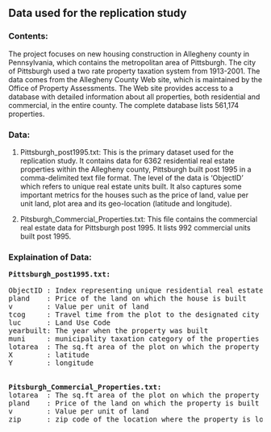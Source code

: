 ## Data used for the replication study

### Contents:

The project focuses on new housing construction in Allegheny county in Pennsylvania, which contains the metropolitan area of Pittsburgh. The city of Pittsburgh used a two rate property taxation system from 1913-2001. The data comes from the Allegheny County Web site, which is maintained by the Office of Property Assessments. The Web site provides access to a database with detailed information about all properties, both residential and commercial, in the entire county. The complete database lists 561,174 properties.

### Data:
1.	Pittsburgh_post1995.txt:
This is the primary dataset used for the replication study. It contains data for 6362 residential real estate       properties within the Allegheny county, Pittsburgh built post 1995 in a comma-delimited text file format. The level of the data is ‘ObjectID’ which refers to unique real estate units built. It also captures some important metrics for the houses such as the price of land, value per unit land, plot area and its geo-location (latitude and longitude).

2.	Pitsburgh_Commercial_Properties.txt:
This file contains the commercial real estate data for Pittsburgh post 1995. It lists 992 commercial units built post 1995.



### Explaination of Data:
<pre>
<b>Pittsburgh_post1995.txt:</b>

ObjectID : Index representing unique residential real estate units built in Pittsburgh
pland    : Price of the land on which the house is built
v        : Value per unit of land
tcog     : Travel time from the plot to the designated city center traffic zone
luc      : Land Use Code
yearbuilt: The year when the property was built
muni     : municipality taxation category of the properties
lotarea  : The sq.ft area of the plot on which the property is built
X        : latitude
Y        : longitude


<b>Pitsburgh_Commercial_Properties.txt:</b>
lotarea  : The sq.ft area of the plot on which the property is built
pland    : Price of the land on which the property is built
v        : Value per unit of land
zip      : zip code of the location where the property is located within Pittsburgh
</pre>
